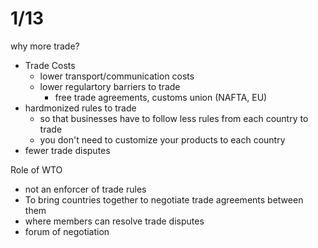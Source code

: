 # 1/13

why more trade?
- Trade Costs
    + lower transport/communication costs
    + lower regulartory barriers to trade
        * free trade agreements, customs union (NAFTA, EU)
- hardmonized rules to trade
    + so that businesses have to follow less rules from each country to trade
    + you don't need to customize your products to each country
- fewer trade disputes

Role of WTO
- not an enforcer of trade rules
- To bring countries together to negotiate trade agreements between them
- where members can resolve trade disputes
- forum of negotiation
